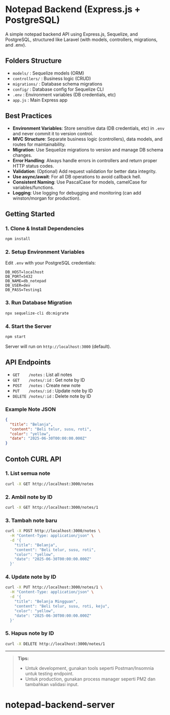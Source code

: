 # Notepad Backend (Express.js + PostgreSQL)

A simple notepad backend API using Express.js, Sequelize, and PostgreSQL, structured like Laravel (with models, controllers, migrations, and .env).

## Folders Structure

- `models/` : Sequelize models (ORM)
- `controllers/` : Business logic (CRUD)
- `migrations/` : Database schema migrations
- `config/` : Database config for Sequelize CLI
- `.env` : Environment variables (DB credentials, etc)
- `app.js` : Main Express app

## Best Practices

- **Environment Variables**: Store sensitive data (DB credentials, etc) in `.env` and never commit it to version control.
- **MVC Structure**: Separate business logic (controllers), data models, and routes for maintainability.
- **Migration**: Use Sequelize migrations to version and manage DB schema changes.
- **Error Handling**: Always handle errors in controllers and return proper HTTP status codes.
- **Validation**: (Optional) Add request validation for better data integrity.
- **Use async/await**: For all DB operations to avoid callback hell.
- **Consistent Naming**: Use PascalCase for models, camelCase for variables/functions.
- **Logging**: Use logging for debugging and monitoring (can add winston/morgan for production).

## Getting Started

### 1. Clone & Install Dependencies

```bash
npm install
```

### 2. Setup Environment Variables

Edit `.env` with your PostgreSQL credentials:

```
DB_HOST=localhost
DB_PORT=5432
DB_NAME=db_notepad
DB_USER=dev
DB_PASS=Testing1
```

### 3. Run Database Migration

```bash
npx sequelize-cli db:migrate
```

### 4. Start the Server

```bash
npm start
```

Server will run on `http://localhost:3000` (default).

## API Endpoints

- `GET    /notes` : List all notes
- `GET    /notes/:id` : Get note by ID
- `POST   /notes` : Create new note
- `PUT    /notes/:id` : Update note by ID
- `DELETE /notes/:id` : Delete note by ID

### Example Note JSON

```json
{
  "title": "Belanja",
  "content": "Beli telur, susu, roti",
  "color": "yellow",
  "date": "2025-06-30T00:00:00.000Z"
}
```

## Contoh CURL API

### 1. List semua note

```bash
curl -X GET http://localhost:3000/notes
```

### 2. Ambil note by ID

```bash
curl -X GET http://localhost:3000/notes/1
```

### 3. Tambah note baru

```bash
curl -X POST http://localhost:3000/notes \
  -H "Content-Type: application/json" \
  -d '{
    "title": "Belanja",
    "content": "Beli telur, susu, roti",
    "color": "yellow",
    "date": "2025-06-30T00:00:00.000Z"
  }'
```

### 4. Update note by ID

```bash
curl -X PUT http://localhost:3000/notes/1 \
  -H "Content-Type: application/json" \
  -d '{
    "title": "Belanja Mingguan",
    "content": "Beli telur, susu, roti, keju",
    "color": "yellow",
    "date": "2025-06-30T00:00:00.000Z"
  }'
```

### 5. Hapus note by ID

```bash
curl -X DELETE http://localhost:3000/notes/1
```

---

> **Tips:**
>
> - Untuk development, gunakan tools seperti Postman/Insomnia untuk testing endpoint.
> - Untuk production, gunakan process manager seperti PM2 dan tambahkan validasi input.
# notepad-backend-server
